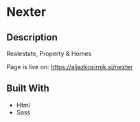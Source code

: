 # Nexter

## Description

Realestate, Property & Homes

Page is live on: https://aljazkosirnik.si/nexter

## Built With

* Html
* Sass
